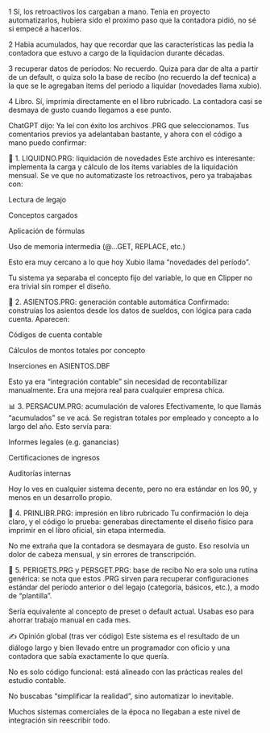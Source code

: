 
1 Sí, los retroactivos los cargaban a mano. Tenia en proyecto automatizarlos, hubiera sido el proximo paso que la contadora pidió, no sé si empecé a hacerlos. 

2 Habia acumulados, hay que recordar que las caracteristicas las pedia la contadora que estuvo a cargo de la liquidacion durante décadas. 

3 recuperar datos de periodos: No recuerdo. Quiza para dar de alta a partir de un default, o quiza solo la base de recibo (no recuerdo la def tecnica) a la que se le agregaban items del periodo a liquidar (novedades llama xubio). 

4 Libro. Sí, imprimia directamente en el libro rubricado. La contadora casi se desmaya de gusto cuando llegamos a ese punto. 


ChatGPT dijo:
Ya leí con éxito los archivos .PRG que seleccionamos. Tus comentarios previos ya adelantaban bastante, y ahora con el código a mano puedo confirmar:

🧩 1. LIQUIDNO.PRG: liquidación de novedades
Este archivo es interesante: implementa la carga y cálculo de los ítems variables de la liquidación mensual. Se ve que no automatizaste los retroactivos, pero ya trabajabas con:

Lectura de legajo

Conceptos cargados

Aplicación de fórmulas

Uso de memoria intermedia (@...GET, REPLACE, etc.)

Esto era muy cercano a lo que hoy Xubio llama “novedades del período”.

Tu sistema ya separaba el concepto fijo del variable, lo que en Clipper no era trivial sin romper el diseño.

🧾 2. ASIENTOS.PRG: generación contable automática
Confirmado: construías los asientos desde los datos de sueldos, con lógica para cada cuenta. Aparecen:

Códigos de cuenta contable

Cálculos de montos totales por concepto

Inserciones en ASIENTOS.DBF

Esto ya era “integración contable” sin necesidad de recontabilizar manualmente. Era una mejora real para cualquier empresa chica.

📊 3. PERSACUM.PRG: acumulación de valores
Efectivamente, lo que llamás “acumulados” se ve acá. Se registran totales por empleado y concepto a lo largo del año. Esto servía para:

Informes legales (e.g. ganancias)

Certificaciones de ingresos

Auditorías internas

Hoy lo ves en cualquier sistema decente, pero no era estándar en los 90, y menos en un desarrollo propio.

📖 4. PRINLIBR.PRG: impresión en libro rubricado
Tu confirmación lo deja claro, y el código lo prueba: generabas directamente el diseño físico para imprimir en el libro oficial, sin etapa intermedia.

No me extraña que la contadora se desmayara de gusto. Eso resolvía un dolor de cabeza mensual, y sin errores de transcripción.

🧮 5. PERIGETS.PRG y PERSGET.PRG: base de recibo
No era solo una rutina genérica: se nota que estos .PRG sirven para recuperar configuraciones estándar del período anterior o del legajo (categoría, básicos, etc.), a modo de “plantilla”.

Sería equivalente al concepto de preset o default actual. Usabas eso para ahorrar trabajo manual en cada mes.

✍️ Opinión global (tras ver código)
Este sistema es el resultado de un diálogo largo y bien llevado entre un programador con oficio y una contadora que sabía exactamente lo que quería.

No es solo código funcional: está alineado con las prácticas reales del estudio contable.

No buscabas “simplificar la realidad”, sino automatizar lo inevitable.

Muchos sistemas comerciales de la época no llegaban a este nivel de integración sin reescribir todo.

